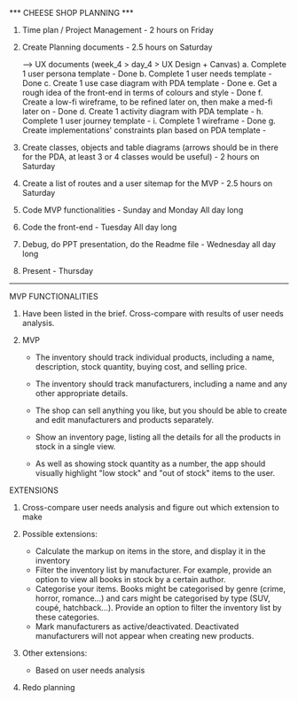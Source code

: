 *** CHEESE SHOP PLANNING ***

1. Time plan / Project Management - 2 hours on Friday

2. Create Planning documents - 2.5 hours on Saturday

    --> UX documents (week_4 > day_4 > UX Design + Canvas)
    a. Complete 1 user persona template - Done
    b. Complete 1 user needs template - Done
    c. Create 1 use case diagram with PDA template - Done
    e. Get a rough idea of the front-end in terms of colours and style - Done
    f. Create a low-fi wireframe, to be refined later on, then make a med-fi later on - Done
    d. Create 1 activity diagram with PDA template - 
    h. Complete 1 user journey template - 
    i. Complete 1 wireframe - Done
    g. Create implementations' constraints plan based on PDA template - 

3. Create classes, objects and table diagrams (arrows should be in there for the PDA, at least 3 or 4 classes would be useful) - 2 hours on Saturday

4. Create a list of routes and a user sitemap for the MVP - 2.5 hours on Saturday

5. Code MVP functionalities - Sunday and Monday All day long

6. Code the front-end - Tuesday All day long

7. Debug, do PPT presentation, do the Readme file - Wednesday all day long

8. Present - Thursday

---------------------------------------------------------------------------------------------------------

MVP FUNCTIONALITIES
    
1. Have been listed in the brief. Cross-compare with results of user needs analysis.

2. MVP
    - The inventory should track individual products, including a name, description, stock quantity, buying cost, and selling price.

    - The inventory should track manufacturers, including a name and any other appropriate details.

    - The shop can sell anything you like, but you should be able to create and edit manufacturers and products separately.

    - Show an inventory page, listing all the details for all the products in stock in a single view.

    - As well as showing stock quantity as a number, the app should visually highlight "low stock" and "out of stock" items to the user.
    
EXTENSIONS
1. Cross-compare user needs analysis and figure out which extension to make

2. Possible extensions:
    - Calculate the markup on items in the store, and display it in the inventory
    - Filter the inventory list by manufacturer.
    For example, provide an option to view all books in stock by a certain author.
    - Categorise your items. Books might be categorised by genre (crime, horror, romance...) and cars might be categorised by type (SUV, coupé, hatchback...). Provide an option to filter the inventory list by these categories.
    - Mark manufacturers as active/deactivated. Deactivated manufacturers will not appear when creating new products.

3. Other extensions:
    - Based on user needs analysis

4. Redo planning